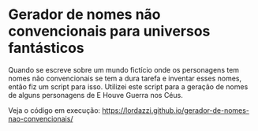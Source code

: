 # Gerador de nomes não convencionais para universos fantásticos
Quando se escreve sobre um mundo fictício onde os personagens tem nomes não convencionais se tem a dura tarefa e inventar esses nomes, então fiz um script para isso.
Utilizei este script para a geração de nomes de alguns personagens de E Houve Guerra nos Céus.

Veja o código em execução:
https://lordazzi.github.io/gerador-de-nomes-nao-convencionais/

